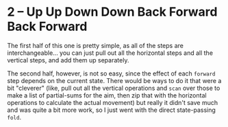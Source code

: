 # 2 &ndash; Up Up Down Down Back Forward Back Forward
The first half of this one is pretty simple, as all of the steps are interchangeable... you can just pull out all the horizontal steps and all the vertical steps, and add them up separately.

The second half, however, is not so easy, since the effect of each `forward` step depends on the current state. There would be ways to do it that were a bit "cleverer" (like, pull out all the vertical operations and `scan` over those to make a list of partial-sums for the aim, then zip that with the horizontal operations to calculate the actual movement) but really it didn't save much and was quite a bit more work, so I just went with the direct state-passing `fold`.
